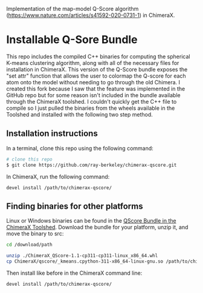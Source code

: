 Implementation of the map-model Q-Score algorithm (https://www.nature.com/articles/s41592-020-0731-1) in ChimeraX.

# Installable Q-Sore Bundle

This repo includes the compiled C++ binaries for computing the spherical K-means clustering algorithm, along with all of the necessary files for installation in ChimeraX. This version of the Q-Score bundle exposes the "set attr" function that allows the user to colormap the Q-score for each atom onto the model without needing to go through the old Chimera. I created this fork because I saw that the feature was implemented in the GitHub repo but for some reason isn't included in the bundle available through the ChimeraX toolshed. I couldn't quickly get the C++ file to compile so I just pulled the binaries from the wheels available in the Toolshed and installed with the following two step method. 

## Installation instructions

In a terminal, clone this repo using the following command:

```bash
# clone this repo
$ git clone https://github.com/ray-berkeley/chimerax-qscore.git
```

In ChimeraX, run the following command:

```
devel install /path/to/chimerax-qscore/
```

## Finding binaries for other platforms

Linux or Windows binaries can be found in the [QScore Bundle in the ChimeraX Toolshed](https://cxtoolshed.rbvi.ucsf.edu/apps/chimeraxqscore). Download the bundle for your platform, unzip it, and move the binary to src:

```bash
cd /download/path

unzip ./ChimeraX_QScore-1.1-cp311-cp311-linux_x86_64.whl
cp ChimeraX/qscore/_kmeans.cpython-311-x86_64-linux-gnu.so /path/to/chimerax-qscore/src/
```

Then install like before in the ChimeraX command line:

```
devel install /path/to/chimerax-qscore/
```